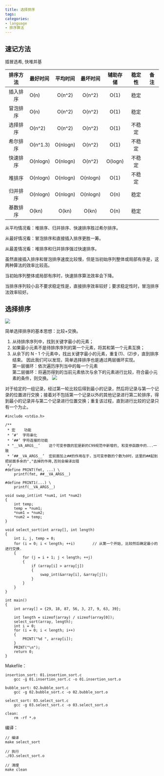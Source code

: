 ```yaml
---
title: 选择排序
tags: 
categories:
- language
- 排序算法
---
```


## 速记方法
插冒选希, 快堆并基

| 排序方法 | 最好时间 | 平均时间 | 最坏时间 | 辅助存储 | 稳定性 | 备注 |
| :-----: | :----- | :------: | :-----:| :-----: | :------: | :------: |
| 插入排序 | O(n) | O(n^2) | O(n^2) | O(1) | 稳定 |
| 冒泡排序 | O(n) | O(n^2) | O(n^2) | O(1) | 稳定 |
| 选择排序 | O(n^2) | O(n^2) | O(n^2) | O(1) | 不稳定 |
| 希尔排序 | O(n^1.3) | O(nlogn) | O(n^2) | O(1) | 不稳定 |
| 快速排序 | O(nlogn) | O(nlogn) | O(n^2) | O(logn) | 不稳定 |
| 堆排序 | O(nlogn) | O(nlogn) | O(nlogn) | O(1) | 不稳定 |
| 归并排序 | O(nlogn) | O(nlogn) | O(nlogn) | O(n) | 稳定 |
| 基数排序 | O(kn) | O(kn) | O(kn) | O(n) | 稳定 |

从平均情况看：堆排序、归并排序、快速排序胜过希尔排序。

从最好情况看：冒泡排序和直接插入排序更胜一筹。

从最差情况看：堆排序和归并排序强过快速排序。

虽然直接插入排序和冒泡排序速度比较慢，但是当初始序列整体或局部有序是，这两种算法的效率比较高。

当初始序列整体或局部有序时，快速排序算法效率会下降。

当排序序列较小且不要求稳定性是，直接排序效率较好；要求稳定性时，冒泡排序法效率较好。

## 选择排序
![](select_sort.gif)

简单选择排序的基本思想：比较+交换。

1. 从待排序序列中，找到关键字最小的元素；
2. 如果最小元素不是待排序序列的第一个元素，将其和第一个元素互换；
3. 从余下的 N - 1 个元素中，找出关键字最小的元素，重复(1)、(2)步，直到排序结束。
  因此我们可以发现，简单选择排序也是通过两层循环实现。  
  第一层循环：依次遍历序列当中的每一个元素  
  第二层循环：将遍历得到的当前元素依次与余下的元素进行比较，符合最小元素的条件，则交换。
![](select_sort_02.png)

对于给定的一组记录，经过第一轮比较后得到最小的记录，然后将记录与第一个记录的位置进行交换；接着对不包括第一个记录以外的其他记录进行第二轮排序，得到最小的记录并与第二个记录进行位置交换；重复该过程，直到进行比较的记录只有一个为止。

	#include <stdio.h>
	
	/**
	 * 宏	功能
	 * ’#‘	字符串化
	 * ‘##’	字符连接的功能
	 * "__VA_ARGS__’	这个可变参数的宏是新的C99规范中新增的, 和变参函数中的...一致
	 * ‘##__VA_ARGS__’	宏前面加上##的作用在于，当可变参数的个数为0时，这里的##起到把前面多余的","去掉的作用,否则会编译出错
	 */
	#define PRINT(fmt, ...) \
	    printf(fmt, ##__VA_ARGS__)
	
	#define PRINT1(...) \
	    printf(__VA_ARGS__)
	
	void swap_int(int *num1, int *num2)
	{
	    int temp;
	    temp = *num1;
	    *num1 = *num2;
	    *num2 = temp;
	}
	
	void select_sort(int array[], int length)
	{
	    int i, j, temp = 0;
	    for (i = 0; i < length; ++i)		// 从第一个开始, 比较然后确定最小的进行交换.
	    {
	        for (j = i + 1; j < length; ++j)
	        {
	            if (array[i] > array[j])
	            {
	                swap_int(&array[i], &array[j]);
	            }
	        }
	    }
	}
	
	int main()
	{
	    int array[] = {29, 18, 87, 56, 3, 27, 9, 63, 39};
	
	    int length = sizeof(array) / sizeof(array[0]);
	    select_sort(array, length);
	    int i = 0;
	    for (i = 0; i < length; i++)
	    {
	        PRINT("%d ", array[i]);
	    }
	    PRINT("\n");
	    return 0;
	}
Makefile：

	insertion_sort: 01.insertion_sort.c
		gcc -g 01.insertion_sort.c -o 01.insertion_sort.o
	
	bubble_sort: 02.bubble_sort.c
		gcc -g 02.bubble_sort.c -o 02.bubble_sort.o
	
	select_sort: 03.select_sort.c
		gcc -g 03.select_sort.c -o 03.select_sort.o
	
	clean:
		rm -rf *.o

编译：

	// 编译
	make select_sort
	
	// 执行
	./03.select_sort.o
	
	// 清理
	make clean





